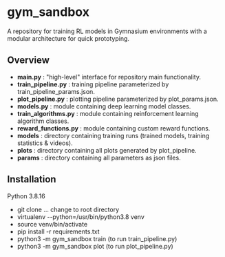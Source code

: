 # gym_sandbox

A repository for training RL models in Gymnasium environments with a modular architecture for quick
prototyping.

## Overview

* **main.py** : "high-level" interface for repository main functionality.
* **train_pipeline.py** : training pipeline parameterized by train_pipeline_params.json.
* **plot_pipeline.py** : plotting pipeline parameterized by plot_params.json.
* **models.py** : module containing deep learning model classes.
* **train_algorithms.py** : module containing reinforcement learning algorithm classes.
* **reward_functions.py** : module containing custom reward functions.
* **models** : directory containing training runs (trained models, training statistics & videos).
* **plots** : directory containing all plots generated by plot_pipeline.
* **params** : directory containing all parameters as json files.

## Installation

Python 3.8.16 

* git clone ... change to root directory
* virtualenv --python=/usr/bin/python3.8 venv
* source venv/bin/activate
* pip install -r requirements.txt
* python3 -m gym_sandbox train (to run train_pipeline.py)
* python3 -m gym_sandbox plot (to run plot_pipeline.py)
